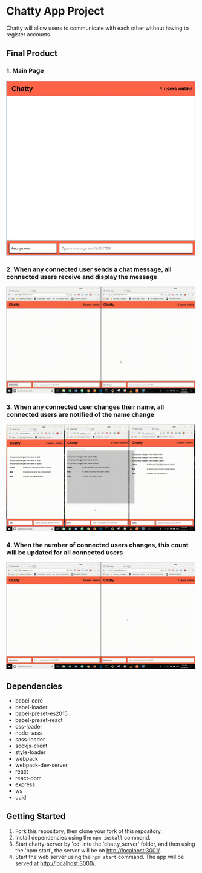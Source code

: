 # Chatty App Project

Chatty will allow users to communicate with each other without having to register accounts.

## Final Product

### 1. Main Page

<img src="/images/chatty_1.JPG" width="500">

### 2. When any connected user sends a chat message, all connected users receive and display the message

<img src="/images/chatty_2.gif" width="500">

### 3. When any connected user changes their name, all connected users are notified of the name change

<img src="/images/chatty_3.gif" width="500">

### 4. When the number of connected users changes, this count will be updated for all connected users

<img src="/images/chatty_4.gif" width="500">

## Dependencies

- babel-core
- babel-loader
- babel-preset-es2015
- babel-preset-react
- css-loader
- node-sass
- sass-loader
- sockjs-client
- style-loader
- webpack
- webpack-dev-server
- react
- react-dom
- express
- ws
- uuid

## Getting Started

1. Fork this repository, then clone your fork of this repository.
2. Install dependencies using the `npm install` command.
3. Start chatty-server by 'cd' into the 'chatty_server' folder, and then using the 'npm start', the server will be on <http://localhost:3001/>.
4. Start the web server using the `npm start` command. The app will be served at <http://localhost:3000/>.
